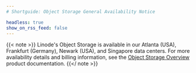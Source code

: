 ```yaml
---
# Shortguide: Object Storage General Availability Notice

headless: true
show_on_rss_feed: false
---
```


{{< note >}}
Linode's Object Storage is available in our Atlanta (USA), Frankfurt (Germany), Newark (USA), and Singapore data centers. For more availability details and billing information, see the [Object Storage Overview](/docs/products/storage/object-storage/) product documentation.
{{</ note >}}